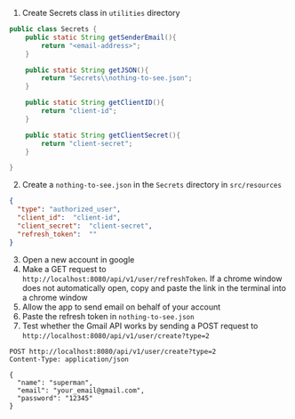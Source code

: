 1. Create Secrets class in `utilities` directory
```java
public class Secrets {
    public static String getSenderEmail(){
        return "<email-address>";
    }

    public static String getJSON(){
        return "Secrets\\nothing-to-see.json";
    }

    public static String getClientID(){
        return "client-id";
    }

    public static String getClientSecret(){
        return "client-secret";
    }

}
```
2. Create a `nothing-to-see.json` in the `Secrets` directory in `src/resources`
```json
{
  "type": "authorized_user",
  "client_id":  "client-id",
  "client_secret":  "client-secret",
  "refresh_token":  ""
}
```
3. Open a new account in google
4. Make a GET request to `http://localhost:8080/api/v1/user/refreshToken`. If a chrome window does not automatically open, copy and paste the link in the terminal into a chrome window
5. Allow the app to send email on behalf of your account
6. Paste the refresh token in `nothing-to-see.json`
7. Test whether the Gmail API works by sending a POST request to `http://localhost:8080/api/v1/user/create?type=2`
```http
POST http://localhost:8080/api/v1/user/create?type=2
Content-Type: application/json

{
  "name": "superman",
  "email": "your_email@gmail.com",
  "password": "12345"
}
```
